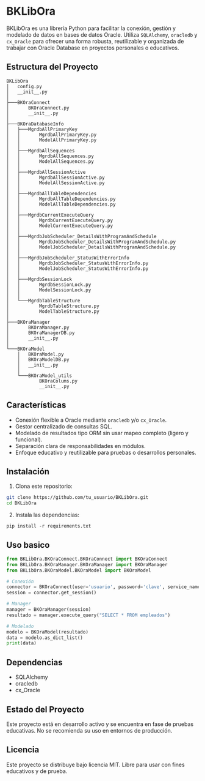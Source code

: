 # BKLibOra

BKLibOra es una librería Python para facilitar la conexión, gestión y modelado de datos en bases de datos Oracle. Utiliza `SQLAlchemy`, `oracledb` y `cx_Oracle` para ofrecer una forma robusta, reutilizable y organizada de trabajar con Oracle Database en proyectos personales o educativos.

## Estructura del Proyecto

```
BKLibOra
│   config.py
│   __init__.py
│
├───BKOraConnect
│       BKOraConnect.py
│       __init__.py
│
├───BKOraDatabaseInfo
│   ├───MgrdbAllPrimaryKey
│   │       MgrdbAllPrimaryKey.py
│   │       ModelAllPrimaryKey.py
│   │
│   ├───MgrdbAllSequences
│   │       MgrdbAllSequences.py
│   │       ModelAllSequences.py
│   │
│   ├───MgrdbAllSessionActive
│   │       MgrdbAllSessionActive.py
│   │       ModelAllSessionActive.py
│   │
│   ├───MgrdbAllTableDependencies
│   │       MgrdbAllTableDependencies.py
│   │       ModelAllTableDependencies.py
│   │
│   ├───MgrdbCurrentExecuteQuery
│   │       MgrdbCurrentExecuteQuery.py
│   │       ModelCurrentExecuteQuery.py
│   │
│   ├───MgrdbJobScheduler_DetailsWithProgramAndSchedule
│   │       MgrdbJobScheduler_DetailsWithProgramAndSchedule.py
│   │       ModelJobScheduler_DetailsWithProgramAndSchedule.py
│   │
│   ├───MgrdbJobScheduler_StatusWithErrorInfo
│   │       MgrdbJobScheduler_StatusWithErrorInfo.py
│   │       ModelJobScheduler_StatusWithErrorInfo.py
│   │
│   ├───MgrdbSessionLock
│   │       MgrdbSessionLock.py
│   │       ModelSessionLock.py
│   │
│   └───MgrdbTableStructure
│           MgrdbTableStructure.py
│           ModelTableStructure.py
│
├───BKOraManager
│       BKOraManager.py
│       BKOraManagerDB.py
│       __init__.py
│
└───BKOraModel
    │   BKOraModel.py
    │   BKOraModelDB.py
    │   __init__.py
    │
    └───BKOraModel_utils
            BKOraColums.py
            __init__.py
```


## Características

- Conexión flexible a Oracle mediante `oracledb` y/o `cx_Oracle`.
- Gestor centralizado de consultas SQL.
- Modelado de resultados tipo ORM sin usar mapeo completo (ligero y funcional).
- Separación clara de responsabilidades en módulos.
- Enfoque educativo y reutilizable para pruebas o desarrollos personales.

## Instalación

1. Clona este repositorio:

```bash
git clone https://github.com/tu_usuario/BKLibOra.git
cd BKLibOra
```

2. Instala las dependencias:

```pip
pip install -r requirements.txt
```

## Uso basico

```python
from BKLibOra.BKOraConnect.BKOraConnect import BKOraConnect
from BKLibOra.BKOraManager.BKOraManager import BKOraManager
from BKLibOra.BKOraModel.BKOraModel import BKOraModel

# Conexión
connector = BKOraConnect(user='usuario', password='clave', service_name='XEPDB1')
session = connector.get_session()

# Manager
manager = BKOraManager(session)
resultado = manager.execute_query("SELECT * FROM empleados")

# Modelado
modelo = BKOraModel(resultado)
data = modelo.as_dict_list()
print(data)
```

## Dependencias

- SQLAlchemy
- oracledb
- cx_Oracle

## Estado del Proyecto

Este proyecto está en desarrollo activo y se encuentra en fase de pruebas educativas. No se recomienda su uso en entornos de producción.

## Licencia

Este proyecto se distribuye bajo licencia MIT. Libre para usar con fines educativos y de prueba.
